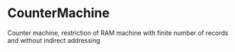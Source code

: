 # CounterMachine
Counter machine, restriction of RAM machine with finite number of records and without indirect addressing
